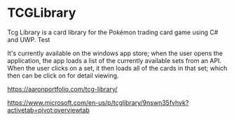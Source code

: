 # TCGLibrary

Tcg Library is a card library for the Pokémon trading card game using C# and UWP. Test

It's currently available on the windows app store; when the user opens the application, the app loads a list of the currently available sets from an API. When the user clicks on a set, it then loads all of the cards in that set; which then can be click on for detail viewing.

https://aaronportfolio.com/tcg-library/

https://www.microsoft.com/en-us/p/tcglibrary/9nswn35fvhvk?activetab=pivot:overviewtab

